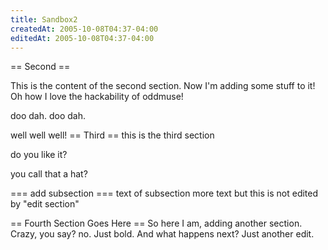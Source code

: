```yaml
---
title: Sandbox2
createdAt: 2005-10-08T04:37-04:00
editedAt: 2005-10-08T04:37-04:00
---
```


== Second ==

This is the content of the second section. Now I'm adding some stuff to it! Oh how I love the hackability of oddmuse!

doo dah. doo dah.

well well well!
== Third ==
this is the third section

do you like it?

you call that a hat?

=== add subsection ===
text of subsection
more text
but this is not edited by "edit section"

== Fourth Section Goes Here ==
So here I am, adding another section. Crazy, you say? no. Just bold.
And what happens next? Just another edit. 


